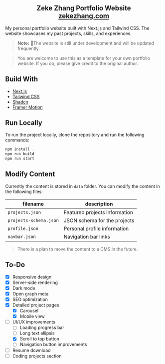 <h2 align="center">
  Zeke Zhang  Portfolio Website<br/>
  <a href="https://zekezhang.com" target="_blank">zekezhang.com</a>
</h2>

My personal portfolio website built with Next.js and Tailwind CSS. The website showcases my past projects, skills, and experiences.

> **Note:** 🚧The website is still under development and will be updated frequently.

> You are welcome to use this as a template for your own portfolio website. If you do, please give credit to the original author.

## Build With

- [Next.js](https://nextjs.org/)
- [Tailwind CSS](https://tailwindcss.com/)
- [Shadcn](https://ui.shadcn.com/)
- [Framer Motion](https://www.framer.com/motion/)

## Run Locally

To run the project locally, clone the repository and run the following commands:

```bash
npm install .
npm run build
npm run start
```

## Modify Content

Currently the content is stored in `data` folder. You can modify the content in the following files:

| filename               | description                   |
| ---------------------- | ----------------------------- |
| `projects.json`        | Featured projects information |
| `projects-schema.json` | JSON schema for the projects  |
| `profile.json`         | Personal profile information  |
| `navbar.json`          | Navigation bar links          |

> There is a plan to move the content to a CMS in the future.

## To-Do

- [x] Responsive design
- [x] Server-side rendering
- [x] Dark mode
- [x] Open graph meta
- [x] SEO optimization
- [x] Detailed project pages
  - [x] Carousel
  - [x] Mobile view
- [ ] UI/UX improvements
  - [ ] Loading progress bar
  - [ ] Long text ellipsis
  - [x] Scroll to top button
  - [ ] Navigation button improvements
- [ ] Resume download
- [ ] Coding projects section
